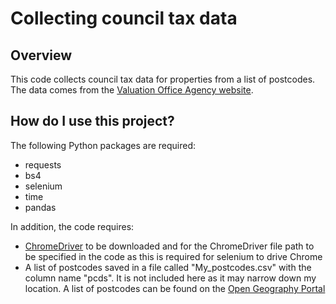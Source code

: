 # Collecting council tax data

## Overview

This code collects council tax data for properties from a list of postcodes. The data comes from the [Valuation Office Agency website](https://www.tax.service.gov.uk/check-council-tax-band/search).

## How do I use this project?

The following Python packages are required:
- requests
- bs4
- selenium
- time
- pandas

In addition, the code requires:
- [ChromeDriver](https://chromedriver.chromium.org/home) to be downloaded and for the ChromeDriver file path to be specified in the code as this is required for selenium to drive Chrome
- A list of postcodes saved in a file called "My_postcodes.csv" with the column name "pcds". It is not included here as it may narrow down my location. A list of postcodes can be found on the [Open Geography Portal](https://geoportal.statistics.gov.uk/)
